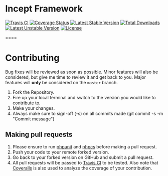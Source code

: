# Incept Framework

[![Travis CI](https://travis-ci.org/inceptphp/framework.svg?branch=main)](https://travis-ci.org/inceptphp/framework)
[![Coverage Status](https://coveralls.io/repos/github/inceptphp/framework/badge.svg?branch=master)](https://coveralls.io/github/inceptphp/framework?branch=main)
[![Latest Stable Version](https://poser.pugx.org/inceptphp/framework/v/stable)](https://packagist.org/packages/inceptphp/framework)
[![Total Downloads](https://poser.pugx.org/inceptphp/framework/downloads)](https://packagist.org/packages/inceptphp/framework)
[![Latest Unstable Version](https://poser.pugx.org/inceptphp/framework/v/unstable)](https://packagist.org/packages/inceptphp/framework)
[![License](https://poser.pugx.org/inceptphp/framework/license)](https://packagist.org/packages/inceptphp/framework)

====

<a name="contributing"></a>
# Contributing

Bug fixes will be reviewed as soon as possible. Minor features will also be considered, but give me time to review it and get back to you. Major features will **only** be considered on the `master` branch.

1. Fork the Repository.
2. Fire up your local terminal and switch to the version you would like to
contribute to.
3. Make your changes.
4. Always make sure to sign-off (-s) on all commits made (git commit -s -m "Commit message")

## Making pull requests

1. Please ensure to run [phpunit](https://phpunit.de/) and
[phpcs](https://github.com/squizlabs/PHP_CodeSniffer) before making a pull request.
2. Push your code to your remote forked version.
3. Go back to your forked version on GitHub and submit a pull request.
4. All pull requests will be passed to [Travis CI](https://travis-ci.org/inceptphp/framework) to be tested. Also note that [Coveralls](https://coveralls.io/github/inceptphp/framework) is also used to analyze the coverage of your contribution.
